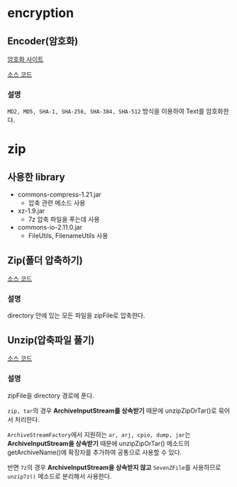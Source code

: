 # encryption

## Encoder(암호화)

[암호화 사이트](https://coding.tools/kr/sha256)

[소스 코드](https://github.com/mike-urssu/sample-codes/blob/develop/utils/src/encryption/Encoder.java)

### 설명

`MD2, MD5, SHA-1, SHA-256, SHA-384, SHA-512` 방식을 이용하여 Text를 암호화한다.

# zip

## 사용한 library

- commons-compress-1.21.jar
    - 압축 관련 메소드 사용
- xz-1.9.jar
    - 7z 압축 파일을 푸는데 사용
- commons-io-2.11.0.jar
    - FileUtils, FilenameUtils 사용

## Zip(폴더 압축하기)

[소스 코드](https://github.com/mike-urssu/sample-codes/blob/main/utils/src/zip/Zip.java)

### 설명

directory 안에 있는 모든 파일을 zipFile로 압축한다.

## Unzip(압축파일 풀기)

[소스 코드](https://github.com/mike-urssu/sample-codes/blob/main/utils/src/zip/Unzip.java)

### 설명

zipFile을 directory 경로에 푼다.

`zip, tar`의 경우 **ArchiveInputStream를 상속받기** 때문에 unzipZipOrTar()로 묶어서 처리한다.

`ArchiveStreamFactory`에서 지원하는 `ar, arj, cpio, dump, jar`는 **ArchiveInputStream을 상속받기** 때문에 unzipZipOrTar() 메소드의 getArchiveName()에 확장자를 추가하여 공통으로 사용할 수 있다.

반면 `7z`의 경우 **ArchiveInputStream을 상속받지 않고** `SevenZFile`를 사용하므로 `unzip7z()` 메소드로 분리해서 사용한다.
